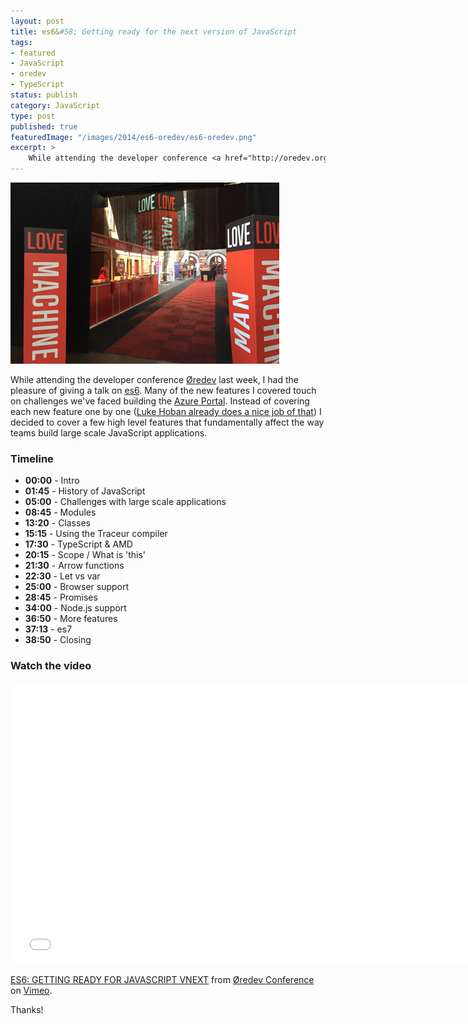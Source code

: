 ```yaml
---
layout: post
title: es6&#58; Getting ready for the next version of JavaScript 
tags:
- featured
- JavaScript
- oredev
- TypeScript
status: publish
category: JavaScript
type: post
published: true
featuredImage: "/images/2014/es6-oredev/es6-oredev.png"
excerpt: >
    While attending the developer conference <a href="http://oredev.org" target="_blank">Øredev</a> last week, I had the pleasure of giving a talk on <a href="http://vimeo.com/111289052" target="_blank">es6</a>.  Many of the new features I covered touch on challenges we've faced building the <a href="/2014/09/20/how-the-azure-portal-works/" target="_blank">Azure Portal</a>.  Instead of covering each new feature one by one (<a href="https://github.com/lukehoban/es6features" target="_blank">Luke Hoban already does a nice job of that</a>) I decided to cover a few high level features that fundamentally affect the way teams build large scale JavaScript applications.  I also covered the tools you can use today to use these new APIs before browsers catch up. 
---
```


<img src="/images/2014/es6-oredev/es6-oredev.png" alt="Rockin' the big stage at Øredev" />

While attending the developer conference <a href="http://oredev.org" target="_blank">Øredev</a> last week, I had the pleasure of giving a talk on <a href="http://vimeo.com/111289052" target="_blank">es6</a>.  Many of the new features I covered touch on challenges we've faced building the <a href="/2014/09/20/how-the-azure-portal-works/" target="_blank">Azure Portal</a>.  Instead of covering each new feature one by one (<a href="https://github.com/lukehoban/es6features" target="_blank">Luke Hoban already does a nice job of that</a>) I decided to cover a few high level features that fundamentally affect the way teams build large scale JavaScript applications.  

### Timeline

- **00:00** - Intro
- **01:45** - History of JavaScript
- **05:00** - Challenges with large scale applications
- **08:45** - Modules
- **13:20** - Classes
- **15:15** - Using the Traceur compiler
- **17:30** - TypeScript & AMD
- **20:15** - Scope / What is 'this'
- **21:30** - Arrow functions
- **22:30** - Let vs var
- **25:00** - Browser support
- **28:45** - Promises
- **34:00** - Node.js support
- **36:50** - More features
- **37:13** - es7
- **38:50** - Closing


### Watch the video

<iframe src="//player.vimeo.com/video/111289052?portrait=0" width="750" height="450" frameborder="0" webkitallowfullscreen mozallowfullscreen allowfullscreen></iframe> <p><a href="http://vimeo.com/111289052">ES6: GETTING READY FOR JAVASCRIPT VNEXT</a> from <a href="http://vimeo.com/user4280938">&Oslash;redev Conference</a> on <a href="https://vimeo.com">Vimeo</a>.</p>

Thanks!
